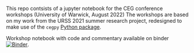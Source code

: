 This repo contsists of a jupyter notebook for the CEG conference workshops (University of Warwick, August 2022)
The workshops are based on my work from the URSS 2021 summer research project, redesigned to make use of the `cegpy` [Python package](https://pypi.org/project/cegpy/). 

Workshop notebook with code and commentary available on binder [![Binder](https://mybinder.org/badge_logo.svg)](https://mybinder.org/v2/gh/Kaasiak/ceg-workshops/HEAD?labpath=ceg-workshops.ipynb).
